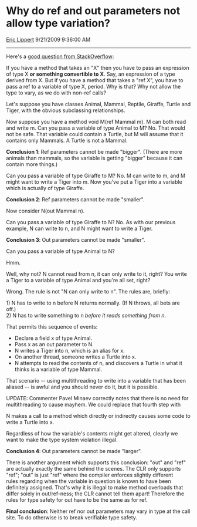 # Why do ref and out parameters not allow type variation?

[Eric Lippert](https://social.msdn.microsoft.com/profile/Eric%20Lippert) 9/21/2009 9:36:00 AM

-----

Here's a [good question from StackOverflow](http://stackoverflow.com/questions/1207144/c-why-doesnt-ref-and-out-support-polymorphism/1207302#1207302):

If you have a method that takes an "X" then you have to pass an expression of type X **or something convertible to X**. Say, an expression of a type derived from X. But if you have a method that takes a "ref X", you have to pass a ref to a variable of type X, period. Why is that? Why not allow the type to vary, as we do with non-ref calls?

Let's suppose you have classes Animal, Mammal, Reptile, Giraffe, Turtle and Tiger, with the obvious subclassing relationships.

Now suppose you have a method void M(ref Mammal m). M can both read and write m. Can you pass a variable of type Animal to M? No. That would not be safe. That variable could contain a Turtle, but M will assume that it contains only Mammals. A Turtle is not a Mammal.

**Conclusion 1**: Ref parameters cannot be made "bigger". (There are more animals than mammals, so the variable is getting "bigger" because it can contain more things.)

Can you pass a variable of type Giraffe to M? No. M can write to m, and M might want to write a Tiger into m. Now you've put a Tiger into a variable which is actually of type Giraffe.

**Conclusion 2**: Ref parameters cannot be made "smaller".

Now consider N(out Mammal n).

Can you pass a variable of type Giraffe to N? No. As with our previous example, N can write to n, and N might want to write a Tiger.

**Conclusion 3**: Out parameters cannot be made "smaller".

Can you pass a variable of type Animal to N?

Hmm.

Well, why not? N cannot read from n, it can only write to it, right? You write a Tiger to a variable of type Animal and you're all set, right?

Wrong. The rule is not "N can only write to n". The rules are, briefly:

1\) N has to write to n before N returns normally. (If N throws, all bets are off.)  
2\) N has to write something to n *before it reads something from n*.

That permits this sequence of events:

  - Declare a field x of type Animal.
  - Pass x as an out parameter to N.
  - N writes a Tiger into n, which is an alias for x.
  - On another thread, someone writes a Turtle into x.
  - N attempts to read the contents of n, and discovers a Turtle in what it thinks is a variable of type Mammal.

That scenario -- using multithreading to write into a variable that has been aliased -- is awful and you should never do it, but it is possible.

UPDATE: Commenter Pavel Minaev correctly notes that there is no need for multithreading to cause mayhem. We could replace that fourth step with

N makes a call to a method which directly or indirectly causes some code to write a Turtle into x.

Regardless of how the variable's contents might get altered, clearly we want to make the type system violation illegal.

**Conclusion 4**: Out parameters cannot be made "larger".

There is another argument which supports this conclusion: "out" and "ref" are actually exactly the same behind the scenes. The CLR only supports "ref"; "out" is just "ref" where the compiler enforces slightly different rules regarding when the variable in question is known to have been definitely assigned. That's why it is illegal to make method overloads that differ solely in out/ref-ness; the CLR cannot tell them apart\! Therefore the rules for type safety for out have to be the same as for ref.

**Final conclusion**: Neither ref nor out parameters may vary in type at the call site. To do otherwise is to break verifiable type safety.

